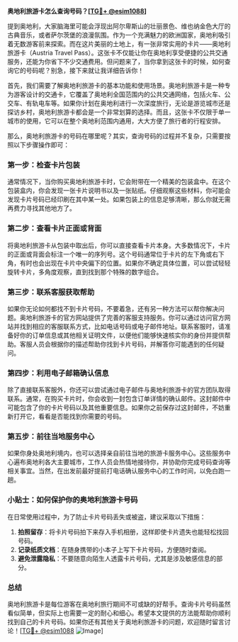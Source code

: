 **奥地利旅游卡怎么查询号码？[[TG💪+ @esim1088](https://t.me/s/esim1088)]**

提到奥地利，大家脑海里可能会浮现出阿尔卑斯山的壮丽景色、维也纳金色大厅的古典音乐，或者萨尔茨堡的浪漫氛围。作为一个充满魅力的欧洲国家，奥地利吸引着无数游客前来探索。而在这片美丽的土地上，有一张非常实用的卡片——奥地利旅游卡（Austria Travel Pass）。这张卡不仅能让你在奥地利享受便捷的公共交通服务，还能为你省下不少交通费用。但问题来了，当你拿到这张卡的时候，如何查询它的号码呢？别急，接下来就让我详细告诉你！

首先，我们需要了解奥地利旅游卡的基本功能和使用场景。奥地利旅游卡是一种专为游客设计的交通卡，它覆盖了奥地利全国范围内的公共交通网络，包括火车、公交车、有轨电车等。如果你计划在奥地利进行一次深度旅行，无论是游览城市还是探访乡村，奥地利旅游卡都会是一个非常划算的选择。而且，这张卡不仅限于单一城市的使用，它可以在整个奥地利范围内通用，大大方便了旅行者的行程安排。

那么，奥地利旅游卡的号码在哪里呢？其实，查询号码的过程并不复杂，只需要按照以下步骤操作即可：

### **第一步：检查卡片包装**
通常情况下，当你购买奥地利旅游卡时，它会附带在一个精美的包装盒中。在这个包装盒内，你会发现一张卡片说明书以及一张贴纸。仔细观察这些材料，你可能会发现卡片号码已经印刷在其中某一处。如果包装上的信息足够清晰，那么你就无需再费力寻找其他地方了。

### **第二步：查看卡片正面或背面**
将奥地利旅游卡从包装中取出后，你可以直接查看卡片本身。大多数情况下，卡片的正面或背面会标注一个唯一的序列号。这个号码通常位于卡片的左下角或右下角，有时也会出现在卡片中央偏下的位置。如果你不确定具体位置，可以尝试轻轻旋转卡片，多角度观察，直到找到那个特殊的数字组合。

### **第三步：联系客服获取帮助**
如果你无论如何都找不到卡片号码，不要着急，还有另一种方法可以帮你解决问题。奥地利旅游卡的官方网站提供了完善的客服支持服务。你可以通过访问官方网站并找到相应的客服联系方式，比如电话号码或电子邮件地址。联系客服时，请准备好你的订单信息或其他相关证明文件，以便他们能够快速核实你的身份并提供帮助。客服人员会根据你的描述帮助你找到卡片号码，并解答你可能遇到的任何疑问。

### **第四步：利用电子邮箱确认信息**
除了直接联系客服外，你还可以尝试通过电子邮件与奥地利旅游卡的官方团队取得联系。通常，在购买卡片时，你会收到一封包含订单详情的确认邮件。这封邮件中可能包含了你的卡片号码以及其他重要信息。如果你之前保存过这封邮件，不妨重新打开它，看看是否能找到你需要的号码。

### **第五步：前往当地服务中心**
如果你身处奥地利境内，也可以选择亲自前往当地的旅游卡服务中心。这些服务中心遍布奥地利各大主要城市，工作人员会热情地接待你，并协助你完成号码查询等相关事宜。当然，在出发前最好提前打电话确认服务中心的工作时间，以免白跑一趟。

### **小贴士：如何保护你的奥地利旅游卡号码**
在日常使用过程中，为了防止卡片号码丢失或被盗，建议采取以下措施：
1. **拍照留存**：将卡片号码拍下来存入手机相册，这样即使卡片遗失也能轻松找回号码。
2. **记录纸质文档**：在随身携带的小本子上写下卡片号码，方便随时查阅。
3. **避免泄露隐私**：不要随意向陌生人透露卡片号码，尤其是涉及敏感信息的部分。

### **总结**
奥地利旅游卡是每位游客在奥地利旅行期间不可或缺的好帮手。查询卡片号码虽然看似简单，但实际上也需要一定的耐心和细心。希望本文提供的方法能帮助你顺利找到自己的卡片号码。如果你还有其他关于奥地利旅游卡的问题，欢迎随时留言讨论！[[TG💪+ @esim1088](https://t.me/s/esim1088) ![Image](https://i.postimg.cc/4NQfJmqS/Snipaste-2025-05-13-00-14-12.png)]